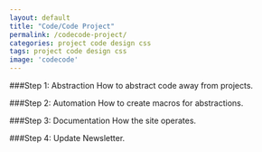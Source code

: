 ```yaml
---
layout: default
title: "Code/Code Project"
permalink: /codecode-project/
categories: project code design css
tags: project code design css
image: 'codecode'
---
```

###Step 1: Abstraction
How to abstract code away from projects.

###Step 2: Automation
How to create macros for abstractions.

###Step 3: Documentation
How the site operates.

###Step 4: Update
Newsletter.
